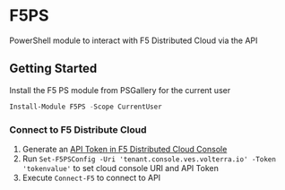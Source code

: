# F5PS

PowerShell module to interact with F5 Distributed Cloud via the API

## Getting Started

Install the F5 PS module from PSGallery for the current user

```powershell
Install-Module F5PS -Scope CurrentUser
```

### Connect to F5 Distribute Cloud

1. Generate an [API Token in F5 Distributed Cloud Console](https://docs.cloud.f5.com/docs/how-to/user-mgmt/credentials)
2. Run `Set-F5PSConfig -Uri 'tenant.console.ves.volterra.io' -Token 'tokenvalue'` to set cloud console URI and API Token
3. Execute `Connect-F5` to connect to API
